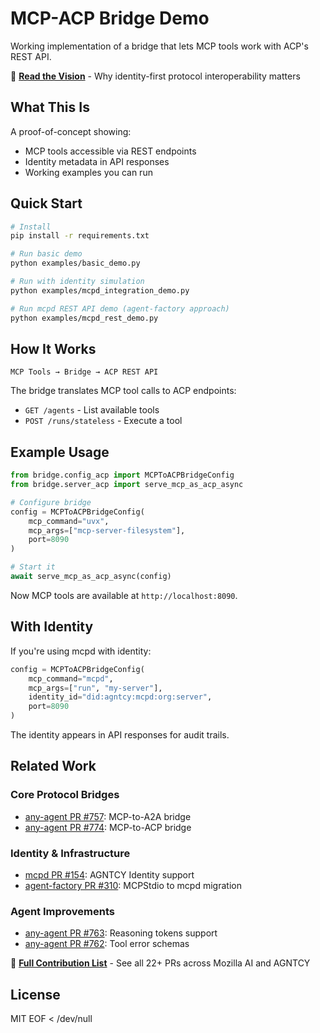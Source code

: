 # MCP-ACP Bridge Demo

Working implementation of a bridge that lets MCP tools work with ACP's REST API.

📖 **[Read the Vision](VISION.md)** - Why identity-first protocol interoperability matters

## What This Is

A proof-of-concept showing:
- MCP tools accessible via REST endpoints
- Identity metadata in API responses  
- Working examples you can run

## Quick Start

```bash
# Install
pip install -r requirements.txt

# Run basic demo
python examples/basic_demo.py

# Run with identity simulation
python examples/mcpd_integration_demo.py

# Run mcpd REST API demo (agent-factory approach)
python examples/mcpd_rest_demo.py
```

## How It Works

```
MCP Tools → Bridge → ACP REST API
```

The bridge translates MCP tool calls to ACP endpoints:
- `GET /agents` - List available tools
- `POST /runs/stateless` - Execute a tool

## Example Usage

```python
from bridge.config_acp import MCPToACPBridgeConfig
from bridge.server_acp import serve_mcp_as_acp_async

# Configure bridge
config = MCPToACPBridgeConfig(
    mcp_command="uvx",
    mcp_args=["mcp-server-filesystem"],
    port=8090
)

# Start it
await serve_mcp_as_acp_async(config)
```

Now MCP tools are available at `http://localhost:8090`.

## With Identity

If you're using mcpd with identity:

```python
config = MCPToACPBridgeConfig(
    mcp_command="mcpd",
    mcp_args=["run", "my-server"],
    identity_id="did:agntcy:mcpd:org:server",
    port=8090
)
```

The identity appears in API responses for audit trails.

## Related Work

### Core Protocol Bridges
- [any-agent PR #757](https://github.com/mozilla-ai/any-agent/pull/757): MCP-to-A2A bridge
- [any-agent PR #774](https://github.com/mozilla-ai/any-agent/pull/774): MCP-to-ACP bridge  

### Identity & Infrastructure
- [mcpd PR #154](https://github.com/mozilla-ai/mcpd/pull/154): AGNTCY Identity support
- [agent-factory PR #310](https://github.com/mozilla-ai/agent-factory/pull/310): MCPStdio to mcpd migration

### Agent Improvements
- [any-agent PR #763](https://github.com/mozilla-ai/any-agent/pull/763): Reasoning tokens support
- [any-agent PR #762](https://github.com/mozilla-ai/any-agent/pull/762): Tool error schemas

📖 **[Full Contribution List](CONTRIBUTIONS.md)** - See all 22+ PRs across Mozilla AI and AGNTCY

## License

MIT
EOF < /dev/null